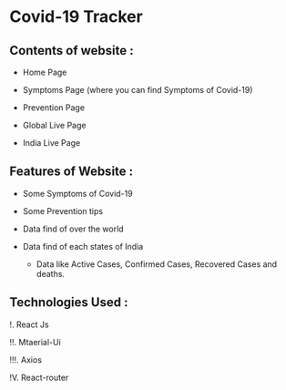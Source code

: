 # Covid-19 Tracker

## Contents of website : 


* Home Page

* Symptoms Page (where you can find Symptoms of Covid-19)

* Prevention Page

* Global Live Page

* India Live Page

## Features of Website : 

* Some Symptoms of Covid-19

* Some Prevention tips 

* Data find of over the world

* Data find of each states of India
    * Data like Active Cases, Confirmed Cases, Recovered Cases and deaths.

## Technologies Used : 

!. React Js

!!. Mtaerial-Ui

!!!. Axios

!V. React-router


